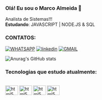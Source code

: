 
### Olá! Eu sou o Marco Almeida 🤙

Analista de Sistemas!!!<br>
<STRONG>Estudando</strong>: JAVASCRIPT | NODE.JS & SQL

### CONTATOS:


[![WHATSAPP](https://img.shields.io/badge/WhatsApp-25D366?style=for-the-badge&logo=whatsapp&logoColor=white)](https://wa.me/5521992819646)
[![linkedin](https://img.shields.io/badge/LinkedIn-0077B5?style=for-the-badge&logo=linkedin&logoColor=white)](https://www.linkedin.com/in/mrcarmo/)
[![GMAIL](https://img.shields.io/badge/Gmail-D14836?style=for-the-badge&logo=gmail&logoColor=white)](mailto:marcoantdk@gmail.com)

![Anurag's GitHub stats](https://github-readme-stats.vercel.app/api?username=MarcoDK23&show_icons=true&theme=dracula)

### Tecnologias que estudo atualmente: 

<div style="display: inline_block"><br>
 <img align="center" alt="html5" height="30" width="40"  src="https://cdn.jsdelivr.net/gh/devicons/devicon/icons/html5/html5-original.svg"/>
 <img align="center" alt="html5" height="30" width="40" src="https://cdn.jsdelivr.net/gh/devicons/devicon/icons/css3/css3-original.svg"/>
<img align="center" alt="html5" height="30" width="40" src="https://cdn.jsdelivr.net/gh/devicons/devicon/icons/javascript/javascript-original.svg"/>
<img align="center" alt="html5" height="30" width="40" src="https://cdn.jsdelivr.net/gh/devicons/devicon/icons/mysql/mysql-original.svg"/>
</div>


